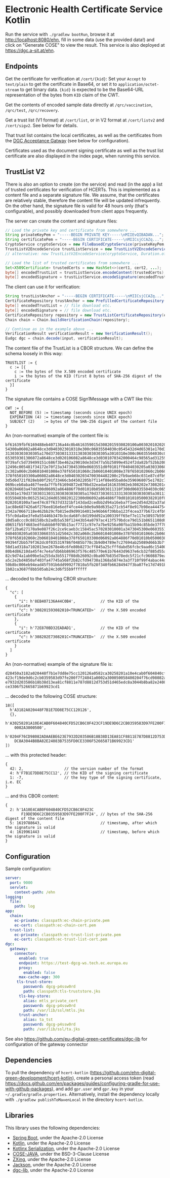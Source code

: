 # Electronic Health Certificate Service Kotlin

Run the service with `./gradlew bootRun`, browse it at <http://localhost:8080/ehn>, fill in some data (use the provided data!) and click on "Generate COSE" to view the result. This service is also deployed at <https://dgc.a-sit.at/ehn>.

## Endpoints

Get the certificate for verification at `/cert/{kid}`: Set your `Accept` to `text/plain` to get the certificate in Base64, or set it to `application/octet-stream` to get binary data.
`{kid}` is expected to be the Base64-URL representation of the bytes from `KID` claim of the CWT.

Get the contents of encoded sample data directly at `/qrc/vaccination`, `/qrc/test`, `/qrc/recovery`.

Get a trust list (V1 format) at `/cert/list`, or in V2 format at `/cert/listv2` and `/cert/sigv2`. See below for details.

That trust list contains the local certificates, as well as the certificates from the [DGC Acceptance Gatway](https://github.com/eu-digital-green-certificates/dgc-gateway) (see below for configuration).

Certificates used as the document signing certificate as well as the trust list certificate are also displayed in the index page, when running this service.

## TrustList V2

There is also an option to create (on the service) and read (in the app) a list of trusted certificates for verification of HCERTs. This is implemented as a content file and a separate signature file. We assume, that the certificates are relatively stable, therefore the content file will be updated infrequently. On the other hand, the signature file is valid for 48 hours only (that's configurable), and possibly downloaded from client apps frequently.

The server can create the content and signature files:
```Java
// Load the private key and certificate from somewhere ...
String privateKeyPem = "-----BEGIN PRIVATE KEY-----\nMIIEvQIBADAN...";
String certificatePem = "-----BEGIN CERTIFICATE-----\nMIICsjCCAZq...";
CryptoService cryptoService = new FileBasedCryptoService(privateKeyPem, certificatePem);
TrustListV2EncodeService trustListService = new TrustListV2EncodeService(cryptoService);
// alternative: new TrustListV2EncodeService(cryptoService, Duration.ofHours(24));

// Load the list of trusted certificates from somewhere ...
Set<X509Certificate> trustedCerts = new HashSet<>(cert1, cert2, ...);
byte[] encodedTrustList = trustListService.encodeContent(trustedCerts);
byte[] encodedSignature = trustListService.encodeSignature(encodedTrustList);
```

The client can use it for verification:
```Java
String trustListAnchor = "-----BEGIN CERTIFICATE-----\nMIICsjCCAZq...";
CertificateRepository trustAnchor = new PrefilledCertificateRepository(trustListAnchor);
byte[] encodedTrustList = // file download etc.
byte[] encodedSignature = // file download etc.
CertificateRepository repository = new TrustListCertificateRepository(encodedSignature, encodedTrustList, trustAnchor);
Chain chain = Chain.buildVerificationChain(repository);

// Continue as in the example above ...
VerificationResult verificationResult = new VerificationResult();
Eudgc dgc = chain.decode(input, verificationResult);
```

The content file of the TrustList is a CBOR structure. We can define the schema loosely in this way:
```
TRUSTLIST := {
  c := [{
    c := the bytes of the X.509 encoded certificate
    i := the bytes of the KID (first 8 bytes of SHA-256 digest of the certificate
  }]
}
```

The signature file contains a COSE Sign1Message with a CWT like this:
```
CWT := {
  NOT_BEFORE (5) := timestamp (seconds since UNIX epoch)
  EXPIRATION (4) := timestamp (seconds since UNIX epoch)
  SUBJECT (2)    := bytes of the SHA-256 digest of the content file
}
```

An (non-normative) example of the content file is:

```
bf61639fbf6169488eb407136a44c0b4616359015d3082015930820100a003020102020500df95c6
54300a06082a8648ce3d0403023010310e300c06035504030c0545432d4d65301e170d3730303130
313030303030305a170d3730303133313030303030305a3010310e300c06035504030c0545432d4d
653059301306072a8648ce3d020106082a8648ce3d0301070342000464c98565ad3125915b744d85
9739afc5d739499151c686f3be462a29010de3d3477a5b25899e4524f2da82bf52bb208be3a2af22
12496c005481f34172e70f23a3473045300e0603551d0f0101ff0404030205a030330603551d2504
2c302a060c2b06010401008e378f650101060c2b06010401008e378f650102060c2b06010401008e
378f650103300a06082a8648ce3d040302034700304402200c2fb9aeb6bc031e87cdfb9b0feec23e
3d5d6d721f028eb80f291f33466cbd4502205b7f114f88e05ba8de3596968075e1702c7f679aea90
069bceb0aba467feeda7ffbf61694872e870bd32eadad161635902eb308202e7308201cfa0030201
020204603a47dd300d06092a864886f70d01010b05003011310f300d06035504030c065253412d4d
65301e170d3730303130313030303030305a170d3730303133313030303030305a3011310f300d06
035504030c065253412d4d6530820122300d06092a864886f70d01010105000382010f003082010a
0282010100a7ae474c87f637d3321bf143dad2cedbb2d94a16eba7f1ee2d54d202a37a8e08da960e
1ac88e687426a6f276ee816e6edf4fce44cb0e9a98d635a271cb54f8e917b98ea4447549def2250d
2342a70667118e462bb29cfb815ed9d99164013e96b66f39bba123f4cea377b672c4fb9b84545be2
f5fc0da4be3fe0a55446b3478cbcda68fc8d199dd92a100339ff65ef7e117e38937b5950139112e0
10d5a8ccc0c88158bcb2adb5a538f12443b54a0797ac413f579bdce79d151b8651108d09484a5543
d0651fb5f4683edfdabbb0f078b15acf7721c97e7a7be9256a98fba15b94c85bde37f7874d73eaec
5bf12ba627170a9e087f26c2ce9caeb3c15845ac570203010001a3473045300e0603551d0f0101ff
0404030205a030330603551d25042c302a060c2b06010401008e378f650101060c2b06010401008e
378f650102060c2b06010401008e378f650103300d06092a864886f70d01010b050003820101009e
99394f2bb579f362dc0f035319786f0485b778c3b9d04789e7c27694ab25089d66b3b7f9babacd9e
58d1ad318a7102013ee2678e46c6fe80b8273cff845a25cfffdabd56fcbc9aad6c154005ae0c73e0
80b4d86210da45f4c7e4afdb6bb86963f576c485770e61b76443d9637e6cb32f885d55a135bced94
82c9d74a1ab09be5a255da3b5517f08db26092c0ba007b835d78edc5f21cfc9608879ea21f23f62b
a5c2e2bd4850af403fa47745a568f2b82cfd94730a1368a5874e3a3f710f99f4abac44d8d584db98
50b8bc006eb94ead45f591b6dd9992f7810a5fb28f340fb66284947f3ba07fe17d7491b1541c06d6
1b02ca3687f8bb505ab24c3d6f55b9ffffff
```

... decoded to the following CBOR structure:

```
{
  "c": [
    {
      "i": h'8EB407136A44C0B4',           // the KID of the certificate
      "c": h'308201593082010<TRUNCATED>'  // the X.509 encoded certificate
    },
    {
      "i": h'72E870BD32EADAD1',           // the KID of the certificate
      "c": h'308202E7308201C<TRUNCATED>'  // the X.509 encoded certificate
    }
  ]
}
```

An (non-normative) example of the signature file is:

```
d28450a3182a020448f7b1e7dd8e75cc120126a0582ca30258201a10e4cab0f604840cfd52cb6c0f
423cf19de9d6c2cb0359583d97fe200f7f24041a0002a300050058400204f76cd98082adaaebe623
e7932d203586b18b38d13ea81cf8811e787d8812d753d51d465edc8a3044b8ba82e24083b7535fd0
ce3306f52665871b69923cd1
```

... decoded to the following COSE structure:

```
18([
  h'A3182A020448F7B1E7DD8E75CC120126',
  {},
  h'A30258201A10E4CAB0F604840CFD52CB6C0F423CF19DE9D6C2CB0359583D97FE200F7F24041A
    0002A3000500',
  h'0204F76CD98082ADAAEBE623E7932D203586B18B38D13EA81CF8811E787D8812D753D51D465E
    DC8A3044B8BA82E24083B7535FD0CE3306F52665871B69923CD1'
])
```

... with this protected header:

```
{
  42: 2,                  // the version number of the format
  4: h'F7B1E7DD8E75CC12', // the KID of the signing certificate
  1: -7,                  // the key type of the signing certificate, i.e. EC
}
```

... and this CBOR content:

```
{
  2: h'1A10E4CAB0F604840CFD52CB6C0F423C
       F19DE9D6C2CB0359583D97FE200F7F24', // bytes of the SHA-256 digest of the content file
  5: 1619788643,                          // timestamp, after which the signature is valid
  4: 1619961443                           // timestamp, before which the signature is valid
}
```

## Configuration

Sample configuration:

```yaml
server:
  port: 9000
  servlet:
    context-path: /ehn
logging:
  file:
    path: log
app:
  chain:
    ec-private: classpath:ec-chain-private.pem
    ec-cert: classpath:ec-chain-cert.pem
  trust-list:
    ec-private: classpath:ec-trust-list-private.pem
    ec-cert: classpath:ec-trust-list-cert.pem
dgc:
  gateway:
    connector:
      enabled: true
      endpoint: https://test-dgcg-ws.tech.ec.europa.eu
      proxy:
        enabled: false
      max-cache-age: 300
     tls-trust-store:
        password: dgcg-p4ssw0rd
        path: classpath:tls-truststore.jks
      tls-key-store:
        alias: mtls_private_cert
        password: dgcg-p4ssw0rd
        path: /var/lib/ssl/mtls.jks
      trust-anchor:
        alias: ta_tst
        password: dgcg-p4ssw0rd
        path: /var/lib/ssl/ta.jks
```

See also <https://github.com/eu-digital-green-certificates/dgc-lib> for configuration of the gateway connector

## Dependencies

To pull the dependency of `hcert-kotlin` (<https://github.com/ehn-digital-green-development/hcert-kotlin>), create a personal access token (read <https://docs.github.com/en/packages/guides/configuring-gradle-for-use-with-github-packages>), and add `gpr.user` and `gpr.key` in your `~/.gradle/gradle.properties`. Alternatively, install the dependency locally with `./gradlew publishToMavenLocal` in the directory `hcert-kotlin`.

## Libraries

This library uses the following dependencies:
 - [Spring Boot](https://github.com/spring-projects/spring-boot), under the Apache-2.0 License
 - [Kotlin](https://github.com/JetBrains/kotlin), under the Apache-2.0 License
 - [Kotlinx Serialization](https://github.com/Kotlin/kotlinx.serialization), under the Apache-2.0 License
 - [COSE-JAVA](https://github.com/cose-wg/cose-java), under the BSD-3-Clause License
 - [ZXing](https://github.com/zxing/zxing), under the Apache-2.0 License
 - [Jackson](https://github.com/FasterXML/jackson-module-kotlin), under the Apache-2.0 License
 - [dgc-lib](https://github.com/eu-digital-green-certificates/dgc-lib), under the Apache-2.0 License

